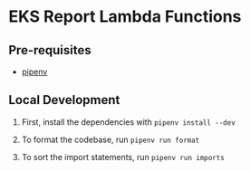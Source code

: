 # EKS Report Lambda Functions

## Pre-requisites

- [pipenv](https://github.com/pypa/pipenv#installation)


## Local Development

1. First, install the dependencies with `pipenv install --dev`

2. To format the codebase, run `pipenv run format`

3. To sort the import statements, run `pipenv run imports`
